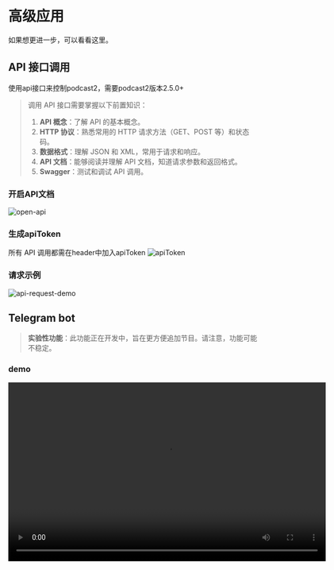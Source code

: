 # 高级应用
如果想更进一步，可以看看这里。
## API 接口调用
使用api接口来控制podcast2，需要podcast2版本2.5.0+
> 调用 API 接口需要掌握以下前置知识：
>
> 1. **API 概念**：了解 API 的基本概念。
> 2. **HTTP 协议**：熟悉常用的 HTTP 请求方法（GET、POST 等）和状态码。
> 3. **数据格式**：理解 JSON 和 XML，常用于请求和响应。
> 4. **API 文档**：能够阅读并理解 API 文档，知道请求参数和返回格式。
> 5. **Swagger**：测试和调试 API 调用。

### 开启API文档
![open-api](../images/open-api.png)
### 生成apiToken
所有 API 调用都需在header中加入apiToken
![apiToken](../images/apiToken.png)
### 请求示例
![api-request-demo](../images/api-request-demo.png)

## Telegram bot
> **实验性功能**：此功能正在开发中，旨在更方便追加节目。请注意，功能可能不稳定。

### demo
<video width="640" height="360" controls>
  <source src="../videos/telegram-bot-demo.mp4" type="video/mp4">
  Your browser does not support the video tag.
</video>

